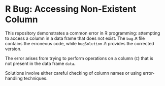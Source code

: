# R Bug: Accessing Non-Existent Column

This repository demonstrates a common error in R programming: attempting to access a column in a data frame that does not exist.  The `bug.R` file contains the erroneous code, while `bugSolution.R` provides the corrected version.

The error arises from trying to perform operations on a column (`C`) that is not present in the data frame `data`.

Solutions involve either careful checking of column names or using error-handling techniques.